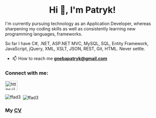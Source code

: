 
<h1 align="center">Hi 👋, I'm Patryk!</h1>

I'm currently pursuing technology as an Application Developer, whereas sharpening my coding skills as well as consistently learning new programming languages, frameworks.

So far I have C#, .NET, ASP.NET MVC, MySQL, SQL, Entity Framework, JavaScript, jQuery, XML, XSLT, JSON, REST, Git, HTML. Never settle.

- 📫 How to reach me **gnebapatryk@gmail.com**

<h3 align="left">Connect with me:</h3>
<p align="left">
<a href="https://linkedin.com/in/https://www.linkedin.com/in/patryk-gneba/" target="blank"><img align="center" src="https://raw.githubusercontent.com/rahuldkjain/github-profile-readme-generator/master/src/images/icons/Social/linked-in-alt.svg" alt="https://www.linkedin.com/in/patryk-gneba-4a1661227/" height="30" width="40" /></a>
</p>

<p><img align="left" src="https://github-readme-stats.vercel.app/api/top-langs?username=ffad3&show_icons=true&locale=en&layout=compact" alt="ffad3" /></p>
<p>&nbsp;<img align="center" src="https://github-readme-stats.vercel.app/api?username=ffad3&show_icons=true&locale=en" alt="ffad3" /></p>
<h3>My <a href="https://github.com/FFad3/FFad3/blob/master/PATRYK_GNEBA_CV.pdf">CV</a></h3>
 
